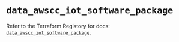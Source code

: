 # `data_awscc_iot_software_package`

Refer to the Terraform Registory for docs: [`data_awscc_iot_software_package`](https://registry.terraform.io/providers/hashicorp/awscc/0.70.0/docs/data-sources/iot_software_package).
